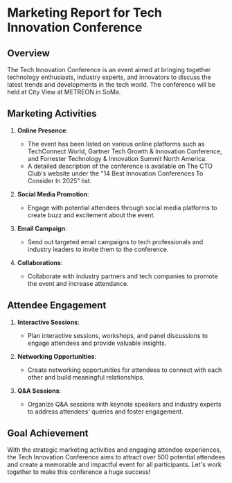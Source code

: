# Marketing Report for Tech Innovation Conference

## Overview
The Tech Innovation Conference is an event aimed at bringing together technology enthusiasts, industry experts, and innovators to discuss the latest trends and developments in the tech world. The conference will be held at City View at METREON in SoMa.

## Marketing Activities
1. **Online Presence**: 
   - The event has been listed on various online platforms such as TechConnect World, Gartner Tech Growth & Innovation Conference, and Forrester Technology & Innovation Summit North America.
   - A detailed description of the conference is available on The CTO Club's website under the "14 Best Innovation Conferences To Consider In 2025" list.
   
2. **Social Media Promotion**:
   - Engage with potential attendees through social media platforms to create buzz and excitement about the event.
   
3. **Email Campaign**:
   - Send out targeted email campaigns to tech professionals and industry leaders to invite them to the conference.
   
4. **Collaborations**: 
   - Collaborate with industry partners and tech companies to promote the event and increase attendance.

## Attendee Engagement
1. **Interactive Sessions**:
   - Plan interactive sessions, workshops, and panel discussions to engage attendees and provide valuable insights.
   
2. **Networking Opportunities**:
   - Create networking opportunities for attendees to connect with each other and build meaningful relationships.
   
3. **Q&A Sessions**:
   - Organize Q&A sessions with keynote speakers and industry experts to address attendees' queries and foster engagement.

## Goal Achievement
With the strategic marketing activities and engaging attendee experiences, the Tech Innovation Conference aims to attract over 500 potential attendees and create a memorable and impactful event for all participants. Let's work together to make this conference a huge success!